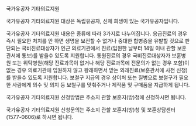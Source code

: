 국가유공자 기타의료지원

국가유공자 기타의료지원 대상은 독립유공자, 신체 희생이 있는 국가유공자입니다.

국가유공자 기타의료지원 내용은 종류에 따라 3가지로 나누어집니다.
응급진료의 경우 즉시 필요한 처치를 안 하면 생명을 보전할 수 없거나 중대한 합병증을 유발할 것으로 판단되는 국비진료대상자가 인근 의료기관에서 진료(입원한 날부터 14일 이내 관할 보훈관서에 통보)를 받을수 있도록 지원합니다.
통원진료의 경우 국비진료대상자가 보훈병원 또는 위탁병원(해당 진료과목이 없거나 해당 진료과목에 전문의가 없는 경우 포함)이 없는 경우 의료기관에 입원하지 않고 왕래하면서 받는 외래진료(보훈관서에 사전 신청)를 받을수 있도록 지원합니다.
보철구 지급의 경우 상이처 또는 질병으로 보철구가 필요한 사람에게 의수 및 의지 등 보철구를 맞춰주거나 제작품 및 구매품을 지급하게 됩니다.

국가유공자 기타의료지원 신청방법은 주소지 관할 보훈지(방)청에 신청하시면 됩니다.

국가유공자 기타의료지원 신청문의는 주소지 관할 보훈지(방)청 및 보훈상담센터(1577-0606)로 하시면 됩니다.